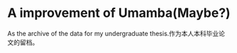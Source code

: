 # A improvement of Umamba(Maybe?)
 As the archive of the data for my undergraduate thesis.作为本人本科毕业论文的留档。
